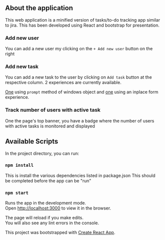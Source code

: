 ## About the application

This web application is a minified version of tasks/to-do tracking app similar to jira. This has been developed using React and bootstrap for presentation.

### Add new user

You can add a new user my clicking on the `+ Add new user` button on the right

### Add new task

You can add a new task to the user by clicking on `Add task` button at the respective column.
2 experiences are currently available. 

[One](https://github.com/JosephPravin/to-do/tree/develop) using `prompt` method of windows object and [one](https://github.com/JosephPravin/to-do/tree/master) using an inplace form experience.

### Track number of users with active task

One the page's top banner, you have a badge where the number of users with active tasks is monitored and displayed

## Available Scripts

In the project directory, you can run:

### `npm install`

This is install the various dependencies listed in package.json
This should be completed before the app can be "run"

### `npm start`

Runs the app in the development mode.<br />
Open [http://localhost:3000](http://localhost:3000) to view it in the browser.

The page will reload if you make edits.<br />
You will also see any lint errors in the console.

This project was bootstrapped with [Create React App](https://github.com/facebook/create-react-app).
